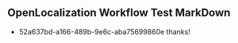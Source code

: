 ## OpenLocalization Workflow Test MarkDown
* 52a637bd-a166-489b-9e6c-aba75699860e thanks!

<!--HONumber=Aug16_HO1-->


